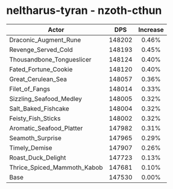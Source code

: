 # neltharus-tyran - nzoth-cthun
| Actor | DPS | Increase |
|---|:---:|:---:|
|Draconic_Augment_Rune|148202|0.46%|
|Revenge_Served_Cold|148193|0.45%|
|Thousandbone_Tongueslicer|148124|0.40%|
|Fated_Fortune_Cookie|148120|0.40%|
|Great_Cerulean_Sea|148057|0.36%|
|Filet_of_Fangs|148014|0.33%|
|Sizzling_Seafood_Medley|148005|0.32%|
|Salt_Baked_Fishcake|148004|0.32%|
|Feisty_Fish_Sticks|148002|0.32%|
|Aromatic_Seafood_Platter|147982|0.31%|
|Seamoth_Surprise|147965|0.29%|
|Timely_Demise|147907|0.26%|
|Roast_Duck_Delight|147723|0.13%|
|Thrice_Spiced_Mammoth_Kabob|147681|0.10%|
|Base|147530|0.00%|
